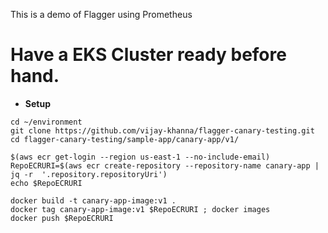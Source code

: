 This is a demo of Flagger using Prometheus

# Have a EKS Cluster ready before hand.

* **Setup**
```
cd ~/environment
git clone https://github.com/vijay-khanna/flagger-canary-testing.git
cd flagger-canary-testing/sample-app/canary-app/v1/

$(aws ecr get-login --region us-east-1 --no-include-email)
RepoECRURI=$(aws ecr create-repository --repository-name canary-app | jq -r  '.repository.repositoryUri')
echo $RepoECRURI

docker build -t canary-app-image:v1 .
docker tag canary-app-image:v1 $RepoECRURI ; docker images
docker push $RepoECRURI  

```
